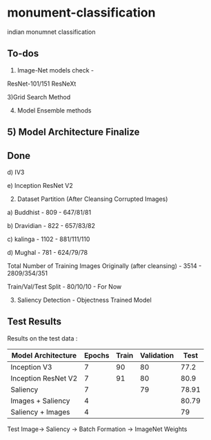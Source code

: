 # monument-classification
indian monumnet classification


## To-dos
1) Image-Net models check - 

ResNet-101/151
ResNeXt

3)Grid Search Method

4) Model Ensemble methods

## 5) Model Architecture Finalize

## Done

d) IV3

e) Inception ResNet V2 

2) Dataset Partition (After Cleansing Corrupted Images)

a) Buddhist - 809 - 647/81/81

b) Dravidian - 822 - 657/83/82

c) kalinga - 1102 - 881/111/110

d) Mughal  - 781 - 624/79/78

Total Number of Training Images Originally (after cleansing) - 3514 - 2809/354/351

Train/Val/Test Split - 80/10/10 - For Now

3) Saliency Detection - Objectness Trained Model

## Test Results
Results on the test data :

Model Architecture| Epochs | Train | Validation | Test
------------- | -------- | ---------  | ---------- | ----------
Inception V3  | 7| 90 | 80|77.2 
Inception ResNet V2  | 7| 91 |80  |80.9
Saliency | 7 | |79|78.91
Images + Saliency| 4|||80.79
Saliency + Images |4 |||79

Test Image-> Saliency -> Batch Formation -> ImageNet Weights
